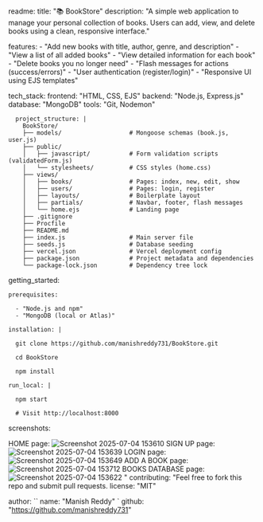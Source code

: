 readme:
  title: "📚 BookStore"
  description: "A simple web application to manage your personal collection of books. Users can add, view, and delete books using a clean, responsive interface."

  features:
    - "Add new books with title, author, genre, and description"
    - "View a list of all added books"
    - "View detailed information for each book"
    - "Delete books you no longer need"
    - "Flash messages for actions (success/errors)"
    - "User authentication (register/login)"
    - "Responsive UI using EJS templates"

  tech_stack:
    frontend: "HTML, CSS, EJS"
    backend: "Node.js, Express.js"
    database: "MongoDB"
    tools: "Git, Nodemon"
```
  project_structure: |
    BookStore/
    ├── models/                   # Mongoose schemas (book.js, user.js)
    ├── public/
    │   ├── javascript/           # Form validation scripts (validatedForm.js)
    │   └── stylesheets/          # CSS styles (home.css)
    ├── views/
    │   ├── books/                # Pages: index, new, edit, show
    │   ├── users/                # Pages: login, register
    │   ├── layouts/              # Boilerplate layout
    │   ├── partials/             # Navbar, footer, flash messages
    │   └── home.ejs              # Landing page
    ├── .gitignore
    ├── Procfile
    ├── README.md
    ├── index.js                  # Main server file
    ├── seeds.js                  # Database seeding
    ├── vercel.json               # Vercel deployment config
    ├── package.json              # Project metadata and dependencies
    └── package-lock.json         # Dependency tree lock
```
  getting_started:
  
    prerequisites:
    
      - "Node.js and npm"
      - "MongoDB (local or Atlas)"
      
    installation: |
    
      git clone https://github.com/manishreddy731/BookStore.git
      
      cd BookStore
      
      npm install
      
    run_local: |
    
      npm start
      
      # Visit http://localhost:8000  
screenshots:
  
HOME page:
![Screenshot 2025-07-04 153610](https://github.com/user-attachments/assets/02ab3d65-2c4e-4547-98a2-673da69a4d36)
SIGN UP page:
![Screenshot 2025-07-04 153639](https://github.com/user-attachments/assets/afe81f7a-a969-4db1-ba26-0ee782f4646b)
LOGIN page:
![Screenshot 2025-07-04 153649](https://github.com/user-attachments/assets/6f9b5036-1407-47f7-8de9-9361c722ab32)
ADD A BOOK page:
![Screenshot 2025-07-04 153712](https://github.com/user-attachments/assets/68cd22c4-2f9c-45f2-9081-158143863011)
BOOKS DATABASE page:
![Screenshot 2025-07-04 153622](https://github.com/user-attachments/assets/4876ca0f-0888-4db8-b950-d65550a29997)
"
contributing: "Feel free to fork this repo and submit pull requests.
  license: "MIT"

  author:
  ``
    name: "Manish Reddy"
    `
    github: "https://github.com/manishreddy731"
